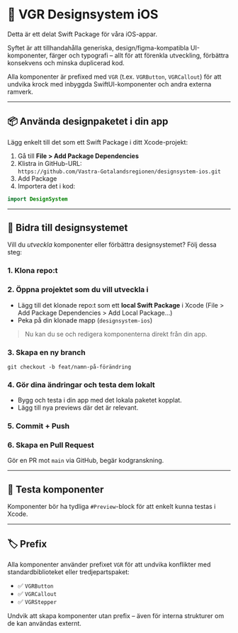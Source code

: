 # 💠 VGR Designsystem iOS

Detta är ett delat Swift Package för våra iOS-appar.

Syftet är att tillhandahålla generiska, design/figma-kompatibla UI-komponenter, färger och typografi – allt för att förenkla utveckling, förbättra konsekvens och minska duplicerad kod.

Alla komponenter är prefixed med `VGR` (t.ex. `VGRButton`, `VGRCallout`) för att undvika krock med inbyggda SwiftUI-komponenter och andra externa ramverk.

---

## 📦 Använda designpaketet i din app

Lägg enkelt till det som ett Swift Package i ditt Xcode-projekt:

1. Gå till **File > Add Package Dependencies**
2. Klistra in GitHub-URL:  
   `https://github.com/Vastra-Gotalandsregionen/designsystem-ios.git`
3. Add Package 
4. Importera det i kod:

```swift
import DesignSystem
```

---

## 🚀 Bidra till designsystemet

Vill du _utveckla_ komponenter eller förbättra designsystemet? Följ dessa steg:

### 1. Klona repo:t

### 2. Öppna projektet som du vill utveckla i

- Lägg till det klonade repo:t som ett **local Swift Package** i Xcode (File > Add Package Dependencies > Add Local Package...)
- Peka på din klonade mapp (`designsystem-ios`)

> Nu kan du se och redigera komponenterna direkt från din app.

### 3. Skapa en ny branch

```
git checkout -b feat/namn-på-förändring
```

### 4. Gör dina ändringar och testa dem lokalt

- Bygg och testa i din app med det lokala paketet kopplat.
- Lägg till nya previews där det är relevant.

### 5. Commit + Push

### 6. Skapa en Pull Request

Gör en PR mot `main` via GitHub, begär kodgranskning.

---

## 🧪 Testa komponenter

Komponenter bör ha tydliga `#Preview`-block för att enkelt kunna testas i Xcode.

---

## 🏷 Prefix

Alla komponenter använder prefixet `VGR` för att undvika konflikter med standardbiblioteket eller tredjepartspaket:

- ✅ `VGRButton`
- ✅ `VGRCallout`
- ✅ `VGRStepper`

Undvik att skapa komponenter utan prefix – även för interna strukturer om de kan användas externt.
